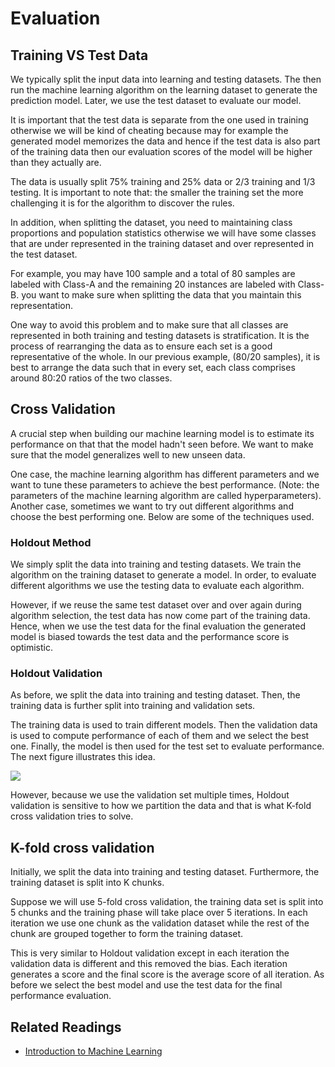 # Evaluation

## Training VS Test Data

We typically split the input data into learning and testing datasets. The then run the machine learning algorithm on the learning dataset to generate the prediction model. Later, we use the test dataset to evaluate our model.

It is important that the test data is separate from the one used in training otherwise we will be kind of cheating because may for example the generated model memorizes the data and hence if the test data is also part of the training data then our evaluation scores of the model will be higher than they actually are.

The data is usually split 75% training and 25% data or 2/3 training and 1/3 testing. It is important to note that: the smaller the training set the more challenging it is for the algorithm to discover the rules.

In addition, when splitting the dataset, you need to maintaining class proportions and population statistics otherwise we will have some classes that are under represented in the training dataset and over represented in the test dataset.

For example, you may have 100 sample and a total of 80 samples are labeled with Class-A and the remaining 20 instances are labeled with Class-B. you want to make sure when splitting the data that you maintain this representation.

One way to avoid this problem and to make sure that all classes are represented in both training and testing datasets is stratification. It is the process of rearranging the data as to ensure each set is a good representative of the whole. In our previous example, (80/20 samples), it is best to arrange the data such that in every set, each class comprises around 80:20 ratios of the two classes.

## Cross Validation

A crucial step when building our machine learning model is to estimate its performance on that that the model hadn't seen before. We want to make sure that the model generalizes well to new unseen data.

One case, the machine learning algorithm has different parameters and we want to tune these parameters to achieve the best performance. (Note: the parameters of the machine learning algorithm are called hyperparameters). Another case, sometimes we want to try out different algorithms and choose the best performing one. Below are some of the techniques used.

### Holdout Method

We simply split the data into training and testing datasets. We train the algorithm on the training dataset to generate a model. In order, to evaluate different algorithms we use the testing data to evaluate each algorithm.

However, if we reuse the same test dataset over and over again during algorithm selection, the test data has now come part of the training data. Hence, when we use the test data for the final evaluation the generated model is biased towards the test data and the performance score is optimistic.

### Holdout Validation

As before, we split the data into training and testing dataset. Then, the training data is further split into training and validation sets.

The training data is used to train different models. Then the validation data is used to compute performance of each of them and we select the best one. Finally, the model is then used for the test set to evaluate performance. The next figure illustrates this idea.

![](http://www.codeproject.com/KB/AI/1146582/validation.PNG) 

However, because we use the validation set multiple times, Holdout validation is sensitive to how we partition the data and that is what K-fold cross validation tries to solve.

## K-fold cross validation

Initially, we split the data into training and testing dataset. Furthermore, the training dataset is split into K chunks.

Suppose we will use 5-fold cross validation, the training data set is split into 5 chunks and the training phase will take place over 5 iterations. In each iteration we use one chunk as the validation dataset while the rest of the chunk are grouped together to form the training dataset.

This is very similar to Holdout validation except in each iteration the validation data is different and this removed the bias. Each iteration generates a score and the final score is the average score of all iteration. As before we select the best model and use the test data for the final performance evaluation.

## Related Readings

* [Introduction to Machine Learning](http://www.codeproject.com/Articles/1146582/Introduction-to-Machine-Learning)
